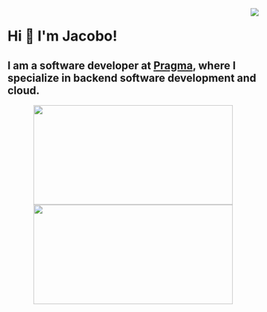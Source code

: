 <img align="right" src="https://visitor-badge.laobi.icu/badge?page_id=JacoboGarcesOP.JacoboGarcesOP">


# Hi 👋 I'm Jacobo! 
I am a software developer at [Pragma](https://www.pragma.co/), where I specialize in backend software development and cloud.
---

<p align="center">
  <img src="https://github-readme-stats.vercel.app/api?username=jacobogarcesop&show_icons=true&theme=material-palenight" width="400" height="200">
  <img src="https://github-readme-streak-stats.herokuapp.com?user=jacobogarcesop&theme=material-palenight&hide_border=true" width="400" height="200">
</p>
